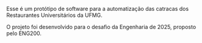 Esse é um protótipo de software para a automatização das catracas dos Restaurantes Universitários da UFMG. 

O projeto foi desenvolvido para o desafio da Engenharia de 2025, proposto pelo ENG200.